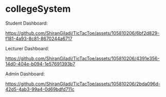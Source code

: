 # collegeSystem

Student Dashboard:

https://github.com/ShiranGiladi/TicTacToe/assets/105810206/6bf2d829-f181-4a93-8c81-8670244a6717


Lecturer Dashboard:

https://github.com/ShiranGiladi/TicTacToe/assets/105810206/4391e356-14d0-404e-b094-1e57691393b7


Admin Dashboard:

https://github.com/ShiranGiladi/TicTacToe/assets/105810206/2bda096d-42d5-4ab3-99a4-0d69bdfd711c
